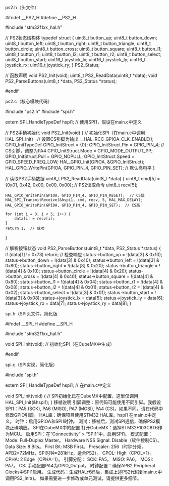 ps2.h（头文件）

#ifndef __PS2_H
#define __PS2_H

#include "stm32f1xx_hal.h"

// PS2状态结构体
typedef struct {
    uint8_t button_up;
    uint8_t button_down;
    uint8_t button_left;
    uint8_t button_right;
    uint8_t button_triangle;
    uint8_t button_circle;
    uint8_t button_cross;
    uint8_t button_square;
    uint8_t button_l1;
    uint8_t button_r1;
    uint8_t button_l2;
    uint8_t button_r2;
    uint8_t button_select;
    uint8_t button_start;
    uint16_t joystick_lx;
    uint16_t joystick_ly;
    uint16_t joystick_rx;
    uint16_t joystick_ry;
} PS2_Status;

// 函数声明
void PS2_Init(void);
uint8_t PS2_ReadData(uint8_t *data);
void PS2_ParseButtons(uint8_t *data, PS2_Status *status);

#endif

ps2.c（核心模块代码）

#include "ps2.h"
#include "spi.h"

extern SPI_HandleTypeDef hspi1;  // 使用SPI1，假设在main.c中定义

// PS2手柄初始化
void PS2_Init(void) {
    // 初始化SPI（在main.c中调用HAL_SPI_Init）
    // 设置CS引脚为输出
    __HAL_RCC_GPIOA_CLK_ENABLE();
    GPIO_InitTypeDef GPIO_InitStruct = {0};
    GPIO_InitStruct.Pin = GPIO_PIN_4;  // CS引脚，调整为PA4
    GPIO_InitStruct.Mode = GPIO_MODE_OUTPUT_PP;
    GPIO_InitStruct.Pull = GPIO_NOPULL;
    GPIO_InitStruct.Speed = GPIO_SPEED_FREQ_LOW;
    HAL_GPIO_Init(GPIOA, &GPIO_InitStruct);
    HAL_GPIO_WritePin(GPIOA, GPIO_PIN_4, GPIO_PIN_SET);  // 默认高电平
}

// 读取PS2手柄数据
uint8_t PS2_ReadData(uint8_t *data) {
    uint8_t cmd[5] = {0x01, 0x42, 0x00, 0x00, 0x00};  // PS2读取命令
    uint8_t recv[5];
    
    HAL_GPIO_WritePin(GPIOA, GPIO_PIN_4, GPIO_PIN_RESET);  // CS低
    HAL_SPI_TransmitReceive(&hspi1, cmd, recv, 5, HAL_MAX_DELAY);
    HAL_GPIO_WritePin(GPIOA, GPIO_PIN_4, GPIO_PIN_SET);  // CS高
    
    for (int i = 0; i < 5; i++) {
        data[i] = recv[i];
    }
    return 1;  // 成功
}

// 解析按钮状态
void PS2_ParseButtons(uint8_t *data, PS2_Status *status) {
    if (data[1] != 0x73) return;  // 检查响应
    status->button_up = !(data[3] & 0x10);
    status->button_down = !(data[3] & 0x40);
    status->button_left = !(data[3] & 0x80);
    status->button_right = !(data[3] & 0x20);
    status->button_triangle = !(data[4] & 0x10);
    status->button_circle = !(data[4] & 0x20);
    status->button_cross = !(data[4] & 0x40);
    status->button_square = !(data[4] & 0x80);
    status->button_l1 = !(data[4] & 0x04);
    status->button_r1 = !(data[4] & 0x08);
    status->button_l2 = !(data[4] & 0x01);
    status->button_r2 = !(data[4] & 0x02);
    status->button_select = !(data[3] & 0x01);
    status->button_start = !(data[3] & 0x08);
    status->joystick_lx = data[5];
    status->joystick_ly = data[6];
    status->joystick_rx = data[7];
    status->joystick_ry = data[8];
}

spi.h（SPI头文件，简化版

#ifndef __SPI_H
#define __SPI_H

#include "stm32f1xx_hal.h"

void SPI_Init(void);  // 初始化SPI（在CubeMX中生成）

#endif

spi.c（SPI实现，简化版）

#include "spi.h"

extern SPI_HandleTypeDef hspi1;  // 在main.c中定义

void SPI_Init(void) {
    // SPI初始化已在CubeMX中配置，这里仅调用
    HAL_SPI_Init(&hspi1);
}
移植说明
引脚调整：原代码可能使用不同引脚。我假设SPI1：PA5 (SCK), PA6 (MISO), PA7 (MOSI), PA4 (CS)。如果不同，请在代码中修改GPIO引脚。
HAL库：确保项目使用STM32 HAL库。hspi1 在main.c中定义。
时钟：启用GPIOA和SPI1时钟。
测试：移植后，测试SPI通信，确保PS2模块正确响应。
SPI在CubeMX中的配置
打开CubeMX：选择STM32F103C8T6作为MCU。
启用SPI：在“Connectivity” > “SPI1”中，启用SPI1。
模式配置：
Mode: Full-Duplex Master。
Hardware NSS Signal: Disable（软件控制CS）。
Data Size: 8 Bits。
First Bit: MSB First。
Prescaler: 256（时钟分频，APB2=72MHz，SPI时钟≈281kHz，适合PS2）。
CPOL: High（CPOL=1）。
CPHA: 2 Edge（CPHA=1）。
引脚分配：
SCK: PA5。
MISO: PA6。
MOSI: PA7。
CS: 手动配置PA4为GPIO_Output。
时钟配置：确保APB2 Peripheral Clocks中SPI1启用。
生成代码：生成HAL代码后，集成上述PS2代码到main.c中调用PS2_Init()。
如果需要进一步修改或单元测试，请提供更多细节。